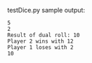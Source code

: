 testDice.py sample output: <br>

`5` <br>
 `2` <br>
 `Result of dual roll: 10` <br>
 `Player 2 wins with 12` <br>
 `Player 1 loses with 2` <br>
 `10` <br>
